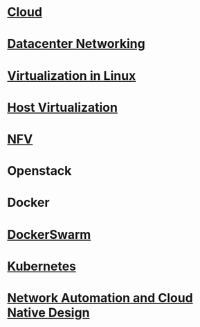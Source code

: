 # [Cloud](Cloud.md)
# [Datacenter Networking](DatacenterNetworking.md)
# [Virtualization in Linux](VirtualizationSupportInLinux.md)
# [Host Virtualization](Host_Virtualization.md)
# [NFV](NetworkFunctionVirtualization.md)
# Openstack
# Docker
# [DockerSwarm](DockerSwarmExams.md)
# [Kubernetes](KubernetesExam.md)
# [Network Automation and Cloud Native Design](NetAutomationCloudNative.md)
